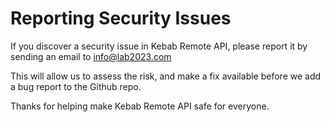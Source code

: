 # Reporting Security Issues

If you discover a security issue in Kebab Remote API, please report it by sending an email to info@lab2023.com

This will allow us to assess the risk, and make a fix available before we add a bug report to the Github repo.

Thanks for helping make Kebab Remote API safe for everyone.
